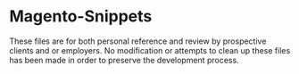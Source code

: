 # Magento-Snippets
These files are for both personal reference and review by prospective clients and or employers. No modification or attempts to clean up these files has been made in order to preserve the development process.
